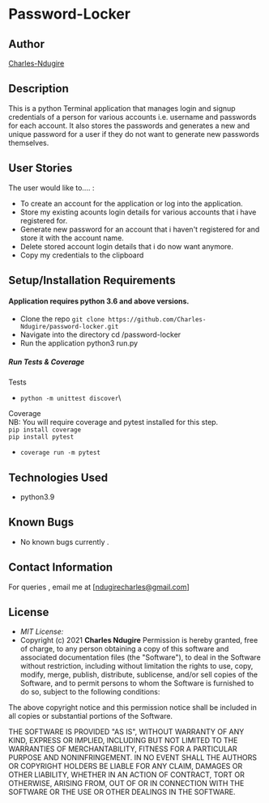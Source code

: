 # Password-Locker
## Author

[Charles-Ndugire](https://github.com/Charles-Ndugire)

## Description

This is a python Terminal application that manages login and signup credentials of a person for various accounts i.e. username and passwords for each account. It also stores the passwords and generates a new and unique password for a user if they do not want to generate new passwords  themselves.


## User Stories
The user would like to.... :
* To create an account for the application or log into the application.
* Store my existing acounts login details for various accounts that i have registered for.
* Generate new password for an account that i haven't registered for and store it with the account name.   
* Delete stored account login details that i do now want anymore.
* Copy my credentials to the clipboard


## Setup/Installation Requirements


#### Application requires python 3.6 and above versions. 
* Clone the repo `git clone https://github.com/Charles-Ndugire/password-locker.git`
* Navigate into the directory cd /password-locker
* Run the application python3 run.py

##### Run Tests & Coverage

Tests
* `python -m unittest discover`\

Coverage\
NB: You will require coverage and pytest installed for this step.\
`pip install coverage`\
`pip install pytest`
* `coverage run -m pytest`

## Technologies Used

* python3.9

## Known Bugs
* No known bugs currently .
## Contact Information 

For queries ,  email me at [ndugirecharles@gmail.com]

## License
* *MIT License:*
* Copyright (c) 2021 **Charles Ndugire**
Permission is hereby granted, free of charge, to any person obtaining a copy
of this software and associated documentation files (the "Software"), to deal
in the Software without restriction, including without limitation the rights
to use, copy, modify, merge, publish, distribute, sublicense, and/or sell
copies of the Software, and to permit persons to whom the Software is
furnished to do so, subject to the following conditions:

The above copyright notice and this permission notice shall be included in all
copies or substantial portions of the Software.

THE SOFTWARE IS PROVIDED "AS IS", WITHOUT WARRANTY OF ANY KIND, EXPRESS OR
IMPLIED, INCLUDING BUT NOT LIMITED TO THE WARRANTIES OF MERCHANTABILITY,
FITNESS FOR A PARTICULAR PURPOSE AND NONINFRINGEMENT. IN NO EVENT SHALL THE
AUTHORS OR COPYRIGHT HOLDERS BE LIABLE FOR ANY CLAIM, DAMAGES OR OTHER
LIABILITY, WHETHER IN AN ACTION OF CONTRACT, TORT OR OTHERWISE, ARISING FROM,
OUT OF OR IN CONNECTION WITH THE SOFTWARE OR THE USE OR OTHER DEALINGS IN THE
SOFTWARE.

